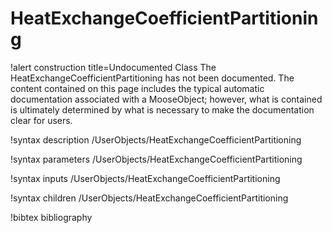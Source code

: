<!-- MOOSE Documentation Stub: Remove this when content is added. -->

# HeatExchangeCoefficientPartitioning

!alert construction title=Undocumented Class
The HeatExchangeCoefficientPartitioning has not been documented. The content contained on this page includes the
typical automatic documentation associated with a MooseObject; however, what is contained is
ultimately determined by what is necessary to make the documentation clear for users.

!syntax description /UserObjects/HeatExchangeCoefficientPartitioning

!syntax parameters /UserObjects/HeatExchangeCoefficientPartitioning

!syntax inputs /UserObjects/HeatExchangeCoefficientPartitioning

!syntax children /UserObjects/HeatExchangeCoefficientPartitioning

!bibtex bibliography
